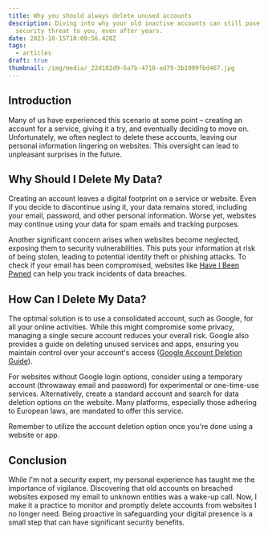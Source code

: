```yaml
---
title: Why you should always delete unused accounts
description: Diving into why your old inactive accounts can still pose a
  security threat to you, even after years.
date: 2023-10-15T10:09:56.420Z
tags:
  - articles
draft: true
thumbnail: /img/media/_22d182d9-6a7b-4718-ad79-3b1999fbd467.jpg
---
```

## Introduction
Many of us have experienced this scenario at some point – creating an account for a service, giving it a try, and eventually deciding to move on. Unfortunately, we often neglect to delete these accounts, leaving our personal information lingering on websites. This oversight can lead to unpleasant surprises in the future.

## Why Should I Delete My Data?
Creating an account leaves a digital footprint on a service or website. Even if you decide to discontinue using it, your data remains stored, including your email, password, and other personal information. Worse yet, websites may continue using your data for spam emails and tracking purposes.

Another significant concern arises when websites become neglected, exposing them to security vulnerabilities. This puts your information at risk of being stolen, leading to potential identity theft or phishing attacks. To check if your email has been compromised, websites like [Have I Been Pwned](https://haveibeenpwned.com/) can help you track incidents of data breaches.

## How Can I Delete My Data?
The optimal solution is to use a consolidated account, such as Google, for all your online activities. While this might compromise some privacy, managing a single secure account reduces your overall risk. Google also provides a guide on deleting unused services and apps, ensuring you maintain control over your account's access ([Google Account Deletion Guide](https://support.google.com/accounts/answer/3466521?hl=en)).

For websites without Google login options, consider using a temporary account (throwaway email and password) for experimental or one-time-use services. Alternatively, create a standard account and search for data deletion options on the website. Many platforms, especially those adhering to European laws, are mandated to offer this service.

Remember to utilize the account deletion option once you're done using a website or app.

## Conclusion
While I'm not a security expert, my personal experience has taught me the importance of vigilance. Discovering that old accounts on breached websites exposed my email to unknown entities was a wake-up call. Now, I make it a practice to monitor and promptly delete accounts from websites I no longer need. Being proactive in safeguarding your digital presence is a small step that can have significant security benefits.